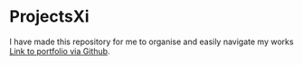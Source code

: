 # ProjectsXi
I have made this repository for me to organise and easily navigate my works
<a target="__blank" href="https://github.com/NotAnAngel24/Portfolio.git"> Link to portfolio via Github</a>.

